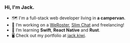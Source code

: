 ### Hi, I'm Jack.

- 🗺️ I'm a full-stack web developer living in **a campervan**.
- 🔭 I’m working on a [WeRoster](https://weroster.co.nz), [Slim Chat](https://slim.chat) and freelancing!
- 🌱 I’m learning **Swift**, **React Native** and **Rust**.
- 🖥️ Check out my portfolio at [jack.kiwi](https://jack.kiwi).
